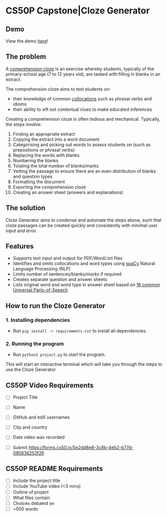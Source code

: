 
# CS50P Capstone|Cloze Generator

## Demo
View the demo [here]()!

## The problem
A [comprehension cloze](http://tinyurl.com/CompreClozeExample) is an exercise whereby students, typically of the primary-school age (7 to 12 years old), are tasked with filling in blanks in an extract. 

The comprehension cloze aims to test students on:
* their knowledge of common [collocations](https://en.wikipedia.org/wiki/Collocation) such as phrasal verbs and idioms
* their ability to sift out contextual clues to make educated inferences


Creating a comprehension cloze is often tedious and mechanical. Typically, the steps involve: 
1. Finding an appropriate extract
2. Copying the extract into a word document
3. Categorising and picking out words to assess students on (such as prepositions or phrasal verbs)
4. Replacing the words with blanks
5. Numbering the blanks
6. Totaling the total number of blanks/marks
7. Vetting the passage to ensure there are an even distribution of blanks and question types
8. Formatting the document
9. Exporting the comprehension cloze
10. Creating an answer sheet (answers and explanations)


## The solution
Cloze Generator aims to condense and automate the steps above, such that cloze passages can be created quickly and consistently with minimal user input and error.  


## Features 
* Supports text input and output for PDF/Word/.txt files
* Identifies and omits collocations and word types using [spaCy](https://spacy.io/usage/spacy-101) Natural Language Processing (NLP)
* Limits number of sentences/blanks/marks if required 
* Creates separate question and answer sheets
* Lists original word and word type in answer sheet based on [16 common Universal Parts-of-Speech](https://universaldependencies.org/u/pos/)


## How to run the Cloze Generator

### 1. Installing dependencies 
- Run `pip install -r requirements.txt` to install all dependencies.

### 2. Running the program
- Run `python3 project.py` to start the program. 


This will start an interactive terminal which will take you through the steps to use the Cloze Generator. 


## CS50P Video Requirements 
- [ ] Project Title
- [ ] Name
- [ ] GitHub and edX usernames 
- [ ] City and country
- [ ] Date video was recorded
- [ ] Submit https://forms.cs50.io/5e2dd8e8-3c8b-4eb2-b77d-085836253f26


## CS50P README Requirements
- [ ] Include the project title 
- [ ] Include YouTube video (<3 mins)
- [ ] Outline of project 
- [ ] What files contain 
- [ ] Choices debated on 
- [ ] ~500 words